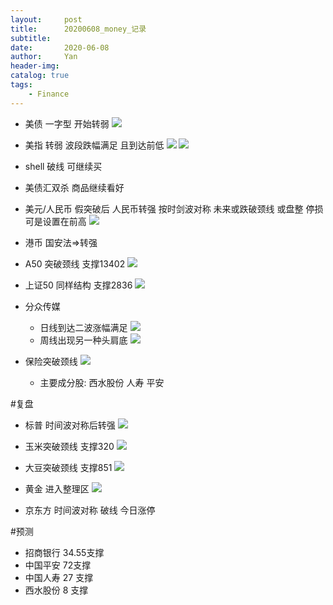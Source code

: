```yaml
---
layout:     post
title:      20200608_money_记录
subtitle:   
date:       2020-06-08
author:     Yan
header-img: 
catalog: true
tags:
    - Finance
---
```


* 美债 一字型 开始转弱
![](/img/test.mp4_20200609_000230.375.jpg)

* 美指 转弱 波段跌幅满足 且到达前低
![](/img/test.mp4_20200608_235947.062.jpg)
![](/img/test.mp4_20200609_000054.312.jpg)

* shell 破线 可继续买

* 美债汇双杀 商品继续看好

* 美元/人民币  假突破后 人民币转强 按时剑波对称 未来或跌破颈线 或盘整 停损可是设置在前高
![](/img/test.mp4_20200609_000546.625.jpg)

* 港币 国安法=>转强

* A50 突破颈线 支撑13402
![](/img/test.mp4_20200609_000945.968.jpg)

* 上证50 同样结构  支撑2836
![](/img/test.mp4_20200609_001118.171.jpg)

* 分众传媒 
  * 日线到达二波涨幅满足
![](/img/test.mp4_20200609_001352.156.jpg)
  * 周线出现另一种头肩底
![](/img/test.mp4_20200609_001546.421.jpg)
 

* 保险突破颈线
![](/img/test.mp4_20200609_003027.687.jpg)

  * 主要成分股: 西水股份 人寿 平安
  
#复盘
* 标普 时间波对称后转强
![](/img/test.mp4_20200608_235704.562.jpg)

* 玉米突破颈线 支撑320
![](/img/test.mp4_20200609_011255.156.jpg)

* 大豆突破颈线 支撑851
![](/img/test.mp4_20200609_011341.375.jpg)

* 黄金 进入整理区
![](/img/test.mp4_20200609_011714.953.jpg)

* 京东方 时间波对称 破线 今日涨停


#预测
* 招商银行 34.55支撑
* 中国平安 72支撑
* 中国人寿 27 支撑
* 西水股份 8 支撑
